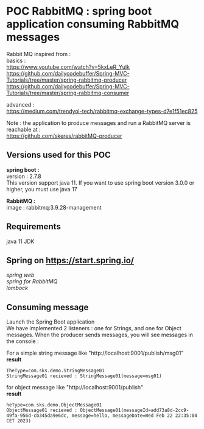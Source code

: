 # POC RabbitMQ : spring boot application consuming RabbitMQ messages
Rabbit MQ inspired from :  
basics :  
https://www.youtube.com/watch?v=5kxLeR_YuIk
https://github.com/dailycodebuffer/Spring-MVC-Tutorials/tree/master/spring-rabbitmq-producer
https://github.com/dailycodebuffer/Spring-MVC-Tutorials/tree/master/spring-rabbitmq-consumer

advanced :  
https://medium.com/trendyol-tech/rabbitmq-exchange-types-d7e1f51ec825

Note : the application to produce messages and run a RabbitMQ server is reachable at :  
https://github.com/skeres/rabbitMQ-producer  

## Versions used for this POC
**spring boot :**  
version : 2.7.8  
This version support java 11. If you want to use spring boot version 3.0.0 or higher, you must use java 17

**RabbitMQ :**  
image : rabbitmq:3.9.28-management  

## Requirements
java 11 JDK


## Spring on https://start.spring.io/
*spring web*  
*spring for RabbitMQ*  
*lombock*


## Consuming message
Launch the Spring Boot application  
We have implemented 2 listeners : one for Strings, and one for Object messages.
When the producer sends messages, you will see messages in the console :  

For a simple string message like "http://localhost:9001/publish/msg01"  
**result**
```
TheType=com.sks.demo.StringMessage01
StringMessage01 recieved : StringMessage01(message=msg01)
```
for object message like "http://localhost:9001/publish"  
**result**
```
heType=com.sks.demo.ObjectMessage01
ObjectMessage01 recieved : ObjectMessage01(messageId=add73a8d-2cc9-49fa-956d-cb345da9e6dc, message=hello, messageDate=Wed Feb 22 22:35:04 CET 2023)
```
